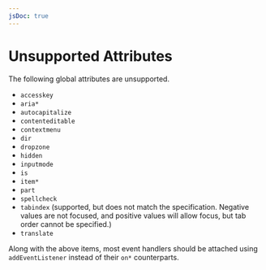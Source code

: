 ```yaml
---
jsDoc: true
---
```

# Unsupported Attributes

The following global attributes are unsupported.

* `accesskey`
* `aria*`
* `autocapitalize`
* `contenteditable`
* `contextmenu`
* `dir`
* `dropzone`
* `hidden`
* `inputmode`
* `is`
* `item*`
* `part`
* `spellcheck`
* `tabindex` (supported, but does not match the specification. Negative values are not focused, and positive values will allow focus, but tab order cannot be specified.)
* `translate`

Along with the above items, most event handlers should be attached using `addEventListener` instead of their `on*` counterparts.